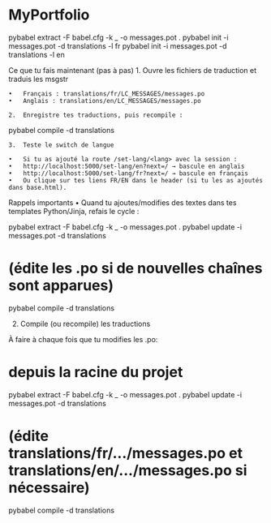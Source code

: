 # MyPortfolio

pybabel extract -F babel.cfg -k _ -o messages.pot .
pybabel init -i messages.pot -d translations -l fr
pybabel init -i messages.pot -d translations -l en

Ce que tu fais maintenant (pas à pas)
	1.	Ouvre les fichiers de traduction et traduis les msgstr

	•	Français : translations/fr/LC_MESSAGES/messages.po
	•	Anglais : translations/en/LC_MESSAGES/messages.po

	2.	Enregistre tes traductions, puis recompile :

pybabel compile -d translations


	3.	Teste le switch de langue

	•	Si tu as ajouté la route /set-lang/<lang> avec la session :
	•	http://localhost:5000/set-lang/en?next=/ → bascule en anglais
	•	http://localhost:5000/set-lang/fr?next=/ → bascule en français
	•	Ou clique sur tes liens FR/EN dans le header (si tu les as ajoutés dans base.html).


Rappels importants
	•	Quand tu ajoutes/modifies des textes dans tes templates Python/Jinja, refais le cycle :

pybabel extract -F babel.cfg -k _ -o messages.pot .
pybabel update -i messages.pot -d translations
# (édite les .po si de nouvelles chaînes sont apparues)
pybabel compile -d translations

2) Compile (ou recompile) les traductions

À faire à chaque fois que tu modifies les .po:

# depuis la racine du projet
pybabel extract -F babel.cfg -k _ -o messages.pot .
pybabel update -i messages.pot -d translations
# (édite translations/fr/.../messages.po et translations/en/.../messages.po si nécessaire)
pybabel compile -d translations
